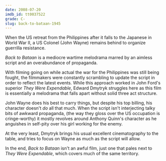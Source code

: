 ```yaml
---
date: 2008-07-20
imdb_id: tt0037522
grade: C-
slug: back-to-bataan-1945
---
```


When the US retreat from the Philippines after it falls to the Japanese in World War II, a US Colonel (John Wayne) remains behind to organize guerrilla resistance.

_Back to Bataan_ is a mediocre wartime melodrama marred by an aimless script and an overabundance of propaganda.

With filming going on while actual the war for the Philippines was still being fought, the filmmakers were constantly scrambling to update the script in order to reflect the latest events. While this approach worked in John Ford's superior <span data-imdb-id="tt0038160">_They Were Expendable_</span>, Edward Dmytryk struggles here as this film is essentially a melodrama that falls apart without solid three act structure.

John Wayne does his best to carry things, but despite his top billing, his character doesn't _do_ all that much. When the script isn't interjecting talky bits of awkward propaganda, (the way they gloss over the US occupation is cringe-worthy) it mostly revolves around Anthony Quinn's character as he anguishes in self-pity over his girl working for the enemy.

At the very least, Dmytryk brings his usual excellent cinematography to the table, and tries to focus on Wayne as much as the script will allow.

In the end, _Back to Bataan_ isn't an awful film, just one that pales next to _They Were Expendable_, which covers much of the same territory.
